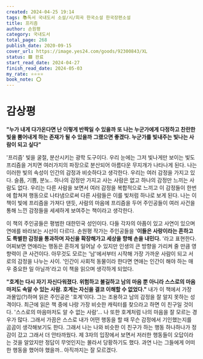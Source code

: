 ```yaml
---
created: 2024-04-25 19:14
tags: 📚독서 국내도서 소설/시/희곡 한국소설 한국장편소설
title: 프리즘
author: 손원평
category: 국내도서
total_page: 268
publish_date: 2020-09-15
cover_url: https://image.yes24.com/goods/92300843/XL
status: 🟩 완료
start_read_date: 2024-04-27
finish_read_date: 2024-05-03
my_rate: ⭐⭐⭐⭐
book_note: ⭕
---
```


# 감상평

**"누가 내게 다가온다면 난 이렇게 반짝일 수 있을까**
**또 나는 누군가에게 다정하고 찬란한 빛을 뿜어내게 하는 존재가 될 수 있을까**
**그랬으면 좋겠다. 누군가를 빛내주는 빛나는 사람이 되고 싶다"**

'프리즘' 빛을 굴절, 분산시키는 광학 도구이다. 우리 눈에는 그저 빛나게만 보이는 빛도 프리즘을 거치면 여러가지의 파장으로 분산되어 아름다운 무지개가 나타나게 된다. 나는 이러한 빛의 속성이 인간의 감정과 비슷하다고 생각한다. 우리는 여러 감정을 가지고 있다. 슬픔, 기쁨, 분노.. 하나의 감정만 가지고 사는 사람은 없고 하나의 감정만 느끼는 사람도 없다. 우리는 다른 사람을 보면서 여러 감정을 복합적으로 느끼고 이 감정들이 한번에 합쳐져 행동으로 나타냄으로써 다른 사람들은 이를 빛처럼 하나로 보게 된다. 나는 이 책이 빛에 프리즘을 가져다 댄듯, 사람의 마음에 프리즘을 두어 주인공들이 여러 사건을 통해 느낀 감정들을 세세하게 보여주는 책이라고 생각한다.

이 책의 주인공들은 평범한 대한민국 성인이다. 다들 각자의 아픔이 있고 사연이 있으며 연애를 바라보는 시선이 다르다. 손원평 작가는 주인공들을 '**이들은 사랑이라는 흔하고도 특별한 감정을 통과하며 자신을 확장해가고 세상을 향해 손을 내민다.** '라고 표현한다. 어찌보면 연애라는 행동은 흔하게 일어날 수 있지만 인생의 큰 방향을 가리켜 줄 만큼 영향력이 큰 사건이다. 아무것도 모르는 '남'에서부터 시작해 가장 가까운 사람이 되고 서로의 감정을 나누는 사이. '인간이 사회적 동물이라 한다면 연애는 인간이 해야 하는 매우 중요한 일 아닐까'라고 이 책을 읽으며 생각하게 되었다.

**"호계는 다시 자기 자신다워졌다. 위험하고 불길하고 남의 마음 뿐 아니라  스스로의 마음마저도 속알 수 있는 사람. 호계는 자신을 결코 이해할 수 없었다."**
내가 이 책에서 가장 과몰입(?)하며 읽은 주인공은 '호계'이다. 그는 조용하고 남의 감정을 잘 알지 못하는 성격이다. 최근에 읽은 책 중에 나랑 가장 비슷한 캐릭터를 찾으라고 하면 이 친구일 것이다. '스스로의 마음마저도 알 수 없는 사람'... 나 또한 호계처럼 나의 마음을 잘 모르는 경우가 많다. 그래서 가끔은 스스로 내가 어떤 행동을 할 때 무슨 감정에서 기인했는지를 곰곰이 생각해보기도 한다. 
그래서 나는 나와 비슷한 이 친구가 하는 행동 하나하나가 정감이 갔고 그래서 더 안타까웠다. 제 3자의 입장에서 보면서 저러한 행동들이 오답이라는 것을 알았지만 정답이 무엇인지는 몰라서 당황하기도 했다. 과연 나는 그들에게 어떠한 행동을 했어야 했을까.. 아직까지는 잘 모르겠다.


